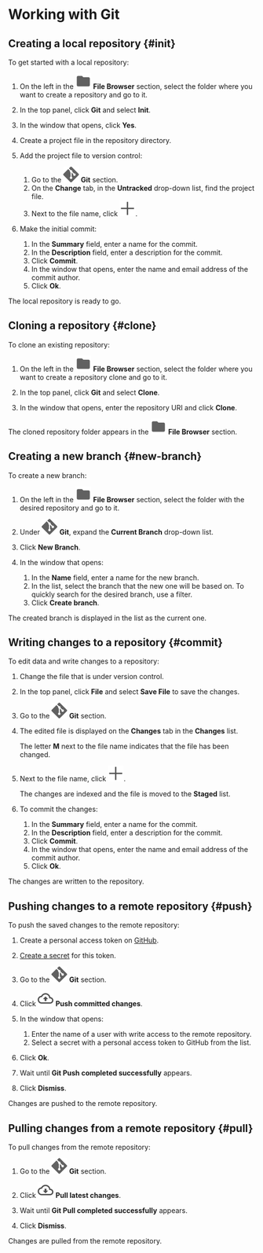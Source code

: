 # Working with Git

## Creating a local repository {#init}

To get started with a local repository:

1. On the left in the ![folder](../../../_assets/datasphere/jupyterlab/folder.svg) **File Browser** section, select the folder where you want to create a repository and go to it.

1. In the top panel, click **Git** and select **Init**.

1. In the window that opens, click **Yes**.

1. Create a project file in the repository directory.

1. Add the project file to version control:

    1. Go to the ![git](../../../_assets/datasphere/jupyterlab/git.svg) **Git** section.
    1. On the **Change** tab, in the **Untracked** drop-down list, find the project file.
    1. Next to the file name, click ![add](../../../_assets/datasphere/jupyterlab/add.svg).

1. Make the initial commit:

    1. In the **Summary** field, enter a name for the commit.
    1. In the **Description** field, enter a description for the commit.
    1. Click **Commit**.
    1. In the window that opens, enter the name and email address of the commit author.
    1. Click **Ok**.

The local repository is ready to go.

## Cloning a repository {#clone}

To clone an existing repository:

1. On the left in the ![folder](../../../_assets/datasphere/jupyterlab/folder.svg) **File Browser** section, select the folder where you want to create a repository clone and go to it.

1. In the top panel, click **Git** and select **Clone**.

1. In the window that opens, enter the repository URI and click **Clone**.

The cloned repository folder appears in the ![folder](../../../_assets/datasphere/jupyterlab/folder.svg) **File Browser** section.

## Creating a new branch {#new-branch}

To create a new branch:

1. On the left in the ![folder](../../../_assets/datasphere/jupyterlab/folder.svg) **File Browser** section, select the folder with the desired repository and go to it.

1. Under ![git](../../../_assets/datasphere/jupyterlab/git.svg) **Git**, expand the **Current Branch** drop-down list.

1. Click **New Branch**.

1. In the window that opens:

    1. In the **Name** field, enter a name for the new branch.
    1. In the list, select the branch that the new one will be based on. To quickly search for the desired branch, use a filter.
    1. Click **Create branch**.

The created branch is displayed in the list as the current one.

## Writing changes to a repository {#commit}

To edit data and write changes to a repository:

1. Change the file that is under version control.

1. In the top panel, click **File** and select **Save File** to save the changes.

1. Go to the ![git](../../../_assets/datasphere/jupyterlab/git.svg) **Git** section.

1. The edited file is displayed on the **Changes** tab in the **Changes** list.

    The letter **M** next to the file name indicates that the file has been changed.

1. Next to the file name, click ![add](../../../_assets/datasphere/jupyterlab/add.svg).

    The changes are indexed and the file is moved to the **Staged** list.

1. To commit the changes:

    1. In the **Summary** field, enter a name for the commit.
    1. In the **Description** field, enter a description for the commit.
    1. Click **Commit**.
    1. In the window that opens, enter the name and email address of the commit author.
    1. Click **Ok**.

The changes are written to the repository.

## Pushing changes to a remote repository {#push}

To push the saved changes to the remote repository:

1. Create a personal access token on [GitHub](https://docs.github.com/en/authentication/keeping-your-account-and-data-secure/creating-a-personal-access-token#creating-a-token).

1. [Create a secret](../data/secret-create.md) for this token.

1. Go to the ![git](../../../_assets/datasphere/jupyterlab/git.svg) **Git** section.

1. Click ![git](../../../_assets/datasphere/jupyterlab/push.svg) **Push committed changes**.

1. In the window that opens:

    1. Enter the name of a user with write access to the remote repository.
    1. Select a secret with a personal access token to GitHub from the list.

1. Click **Ok**.

1. Wait until **Git Push completed successfully** appears.

1. Click **Dismiss**.

Changes are pushed to the remote repository.

## Pulling changes from a remote repository {#pull}

To pull changes from the remote repository:

1. Go to the ![git](../../../_assets/datasphere/jupyterlab/git.svg) **Git** section.

1. Click ![git](../../../_assets/datasphere/jupyterlab/pull.svg) **Pull latest changes**.

1. Wait until **Git Pull completed successfully** appears.

1. Click **Dismiss**.

Changes are pulled from the remote repository.


